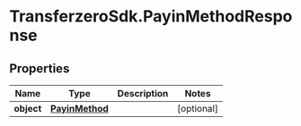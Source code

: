 # TransferzeroSdk.PayinMethodResponse

## Properties

Name | Type | Description | Notes
------------ | ------------- | ------------- | -------------
**object** | [**PayinMethod**](PayinMethod.md) |  | [optional] 


